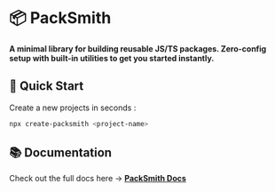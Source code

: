 # 📦 PackSmith

**A minimal library for building reusable JS/TS packages. Zero-config setup with built-in utilities to get you started instantly.**

## 🚀 Quick Start
Create a new projects in seconds :
```bash
npx create-packsmith <project-name>
```
## 📚 Documentation

Check out the full docs here → **[PackSmith Docs](https://packsmith.vercel.app)**
